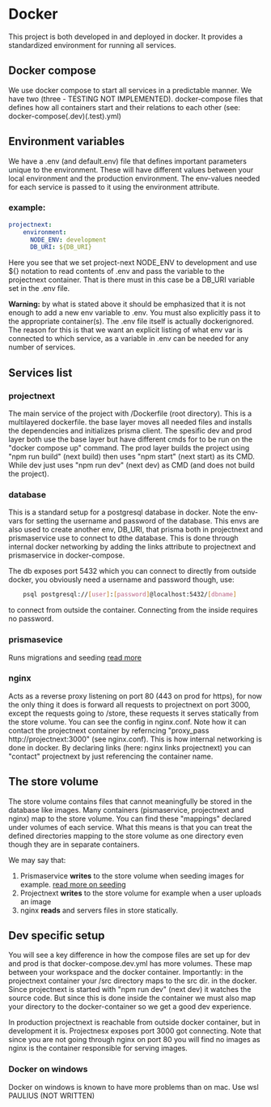 # Docker
This project is both developed in and deployed in docker. It provides a standardized environment for running all services.

## Docker compose
We use docker compose to start all services in a predictable manner. We have two (three - TESTING NOT IMPLEMENTED). docker-compose files that defines how all containers start and their relations to each other (see: docker-compose(.dev)(.test).yml)

## Environment variables
We have a .env (and default.env) file that defines important parameters unique to the environment. These will have different values between your local environment and the production environment. The env-values needed for each service is passed to it using the environment attribute. 
### example:
```yml
projectnext:
    environment:
      NODE_ENV: development
      DB_URI: ${DB_URI}
```
Here you see that we set project-next NODE_ENV to development and use ${} notation to read contents of .env and pass the variable to the projectnext container. That is there must in this case be a DB_URI variable set in the .env file.

**Warning:** by what is stated above it should be emphasized that it is not enough to add a new env variable to .env. You must also explicitly pass it to the appropriate container(s). The .env file itself is actually dockerignored. The reason for this is that we want an explicit listing of what env var is connected to which service, as a variable in .env can be needed for any number of services.

## Services list
### projectnext
The main service of the project with /Dockerfile (root directory). This is a multilayered dockerfile. the base layer moves all needed files and installs the dependencies and initializes prisma client. The spesific dev and prod layer both use the base layer but have different cmds for to be run on the "docker compose up" command. The prod layer builds the project using "npm run build" (next build) then uses "npm start" (next start) as its CMD. While dev just uses "npm run dev" (next dev) as CMD (and does not build the project).

### database
This is a standard setup for a postgresql database in docker. Note the env-vars for setting the username and password of the database. This envs are also used to create another env, DB_URI, that prisma both in projectnext and prismaservice use to connect to dthe database. This is done through internal docker networking by adding the links attribute to projectnext and prismaservice in docker-compose.

The db exposes port 5432 which you can connect to directly from outside docker, you obviously need a username and password though, use:
```bash
    psql postgresql://[user]:[password]@localhost:5432/[dbname]
```
to connect from outside the container. Connecting from the inside requires no password.

### prismasevice
Runs migrations and seeding [read more](../Database_and_Store/Seeding_and_Prismaservice.md)

### nginx
Acts as a reverse proxy listening on port 80 (443 on prod for https), for now the only thing it does is forward all requests to projectnext on port 3000, except the requests going to /store, these requests it serves statically from the store volume. You can see the config in nginx.conf. Note how it can contact the projectnext container by referncing "proxy_pass http://projectnext:3000" (see nginx.conf). This is how internal networking is done in docker. By declaring links (here: nginx links projectnext) you can "contact" projectnext by just referencing the container name. 

## The store volume
The store volume contains files that cannot meaningfully be stored in the database like images. Many containers (pismaservice, projectnext and nginx) map to the store volume. You can find these "mappings" declared under volumes of each service. What this means is that you can treat the defined directories mapping to the store volume as one directory even though they are in separate containers.

We may say that:
1. Prismaservice **writes** to the store volume when seeding images for example. [read more on seeding](../Database_and_Store/Seeding_and_Prismaservice.md)
2. Projectnext **writes** to the store volume for example when a user uploads an image
3. nginx **reads** and servers files in store statically.

## Dev specific setup
You will see a key difference in how the compose files are set up for dev and prod is that docker-compose.dev.yml has more volumes. These map between your workspace and the docker container. Importantly: in the projectnext container your /src directory maps to the src dir. in the docker. Since projectnext is started with "npm run dev" (next dev) it watches the source code. But since this is done inside the container we must also map your directory to the docker-container so we get a good dev experience.

In production projectnext is reachable from outside docker container, but in development it is. Projectnesx exposes port 3000 got connecting. Note that since you are not going through nginx on port 80 you will find no images as nginx is the container responsible for serving images.

### Docker on windows
Docker on windows is known to have more problems than on mac. Use wsl PAULIUS (NOT WRITTEN)

